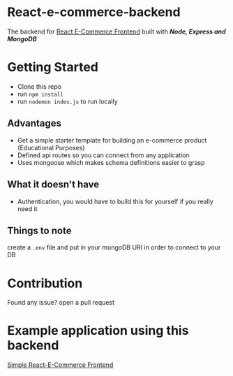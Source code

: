 # React-e-commerce-backend
The backend for [React E-Commerce Frontend](https://github.com/Mini-Sylar/react-e-commerce) built with ***Node, Express and MongoDB***

# Getting Started
- Clone this repo
- run ```npm install```
- run ```nodemon index.js``` to run locally

## Advantages
- Get a simple starter template for building an e-commerce product (Educational Purposes)
- Defined api routes so you can connect from any application
- Uses mongoose which makes schema definitions easier to grasp

## What it doesn't have
- Authentication, you would have to build this for yourself if you really need it

## Things to note
create a ```.env``` file and put in your mongoDB URI in order to connect to your DB

# Contribution
Found any issue? open a pull request

# Example application using this backend
<a href="https://react-e-commerce-gamma.vercel.app/" target="_blank">Simple React-E-Commerce Frontend</a>
